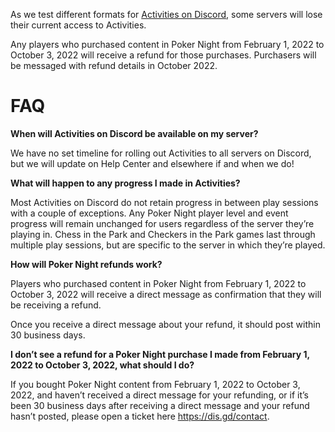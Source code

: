 <p>As we test different formats for <a href="https://support.discord.com/hc/articles/4422142836759" target="_blank" rel="noopener noreferrer">Activities on Discord</a>, some servers will lose their current access to Activities.</p>
<p><span style="font-weight: 400;">Any players who purchased content in Poker Night </span><span style="font-weight: 400;">from February 1, 2022 to October 3, 2022 </span><span style="font-weight: 400;">will receive a refund for those purchases. Purchasers will be messaged with refund details in October 2022. </span></p>
<h1>FAQ</h1>
<p><span class="wysiwyg-font-size-large"><strong>When will Activities on Discord be available on my server?</strong></span></p>
<p><span style="font-weight: 400;">We have no set timeline for rolling out Activities to all servers on Discord, but we will update on Help Center and elsewhere if and when we do!</span></p>
<p><strong><span class="wysiwyg-font-size-large">What will happen to any progress I made in Activities?</span></strong></p>
<p>Most Activities on Discord do not retain progress in between play sessions with a couple of exceptions. Any Poker Night player level and event progress will remain unchanged for users regardless of the server they’re playing in. Chess in the Park and Checkers in the Park games last through multiple play sessions, but are specific to the server in which they’re played.</p>
<p><strong><span class="wysiwyg-font-size-large">How will Poker Night refunds work?</span></strong></p>
<p>Players who purchased content in Poker Night from February 1, 2022 to October 3, 2022 will receive a direct message as confirmation that they will be receiving a refund.</p>
<p><span style="font-weight: 400;">Once you receive a direct message about your refund, it should post within 30 business days.</span></p>
<p><span class="wysiwyg-font-size-large"><strong>I don’t see a refund for a Poker Night purchase I made from February 1, 2022 to October 3, 2022, what should I do?</strong></span></p>
<p><span style="font-weight: 400;">If you bought Poker Night content </span><span style="font-weight: 400;">from February 1, 2022 to October 3, 2022, </span><span style="font-weight: 400;">and haven’t received a direct message for your refunding, or if it’s been 30 business days after receiving a direct message and your refund hasn’t posted, please open a ticket here </span><a href="https://dis.gd/contact"><span style="font-weight: 400;">https://dis.gd/contact</span></a><span style="font-weight: 400;">.</span></p>